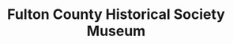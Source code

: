 ---
layout: repo
title: "Fulton County Historical Society Museum"
id: 14459
permalink: repos/14459/
---